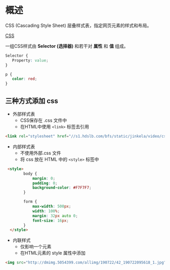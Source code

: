 # 概述

CSS (Cascading Style Sheet) 层叠样式表，指定网页元素的样式和布局。

[CSS](https://developer.mozilla.org/en-US/docs/Web/CSS)

一组CSS样式由 **Selector (选择器)** 和若干对 **属性** 和 **值** 组成。

```css
Selector {
   Property: value; 
}

p {
   color: red;
}
```


## 三种方式添加 css

- 外部样式表
    -  CSS保存在 .css 文件中
    -  在HTML中使用 `<link>` 标签去引用

```html 
<link rel="stylesheet" href="//s1.hdslb.com/bfs/static/jinkela/video/css/stardust-video.0.681c8bb2a151b9e016129d3a9529d669fe4b3394.css">
```


- 内部样式表
    - 不使用外部.css 文件
    - 将 css 放在 HTML 中的 `<style>` 标签中

```html 
 <style>
        body {
            margin: 0;
            padding: 0;
            background-color: #F7F7F7;
        }

        form {
            max-width: 500px;
            width: 100%;
            margin: 32px auto 0;
            font-size: 16px;
        }
  </style>
```

- 内联样式
   - 仅影响一个元素
   - 在HTML元素的 style 属性中添加

```html 
<img src="http://dmimg.5054399.com/allimg/190722/42_190722095618_1.jpg" style="width: 100px">
```
  